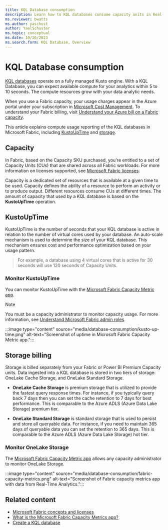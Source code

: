 ```yaml
---
title: KQL Database consumption
description: Learn how to KQL databases consume capacity units in Real-Time Analytics.
ms.reviewer: bwatts
ms.author: yaschust
author: YaelSchuster
ms.topic: conceptual
ms.date: 10/26/2023
ms.search.form: KQL Database, Overview
---
```

# KQL Database consumption

[KQL databases](create-database.md) operate on a fully managed Kusto engine. With a KQL Database, you can expect available compute for your analytics within 5 to 10 seconds. The compute resources grow with your data analytic needs.

When you use a Fabric capacity, your usage charges appear in the Azure portal under your subscription in [Microsoft Cost Management](/azure/cost-management-billing/cost-management-billing-overview). To understand your Fabric billing, visit [Understand your Azure bill on a Fabric capacity](../enterprise/azure-billing.md).

This article explains compute usage reporting of the KQL databases in Microsoft Fabric, including [KustoUpTime](#kustouptime) and [storage](#monitor-onelake-storage).

## Capacity

In Fabric, based on the Capacity SKU purchased, you're entitled to a set of Capacity Units (CUs) that are shared across all Fabric workloads. For more information on licenses supported, see [Microsoft Fabric licenses](../enterprise/licenses.md).

Capacity is a dedicated set of resources that is available at a given time to be used. Capacity defines the ability of a resource to perform an activity or to produce output. Different resources consume CUs at different times. The amount of capacity that used by a KQL database is based on the **KustoUpTime** operation.

## KustoUpTime

KustoUpTime is the number of seconds that your KQL database is active in relation to the number of virtual cores used by your database. An auto-scale mechanism is used to determine the size of your KQL database. This mechanism ensures cost and performance optimization based on your usage pattern.

> For example, a database using 4 virtual cores that is active for 30 seconds will use 120 seconds of Capacity Units.

### Monitor KustoUpTime

You can monitor KustoUpTime with the [Microsoft Fabric Capacity Metric app](../enterprise/metrics-app.md).

> [!NOTE]
> You must be a capacity administrator to monitor capacity usage. For more information, see [Understand Microsoft Fabric admin roles](../admin/roles.md).

:::image type="content" source="media/database-consumption/kusto-up-time.png" alt-text="Screenshot of uptime in Microsoft Fabric Capacity Metric app.":::

## Storage billing

Storage is billed separately from your Fabric or Power BI Premium Capacity units. Data ingested into a KQL database is stored in two tiers of storage: OneLake Cache Storage, and OneLake Standard Storage.

* **OneLake Cache Storage** is premium storage that is utilized to provide the fastest query response times. For instance, if you typically query back 7 days then you can set the cache retention to 7 days for best performance. This is comparable to the Azure ADLS (Azure Data Lake Storage) premium tier.

* **OneLake Standard Storage** is standard storage that is used to persist and store all queryable data. For instance, if you need to maintain 365 days of queryable data you can set the retention to 365 days. This is comparable to the Azure ADLS (Azure Data Lake Storage) hot tier.

### Monitor OneLake Storage

The [Microsoft Fabric Capacity Metric app](../enterprise/metrics-app.md) allows any capacity administrator to monitor OneLake Storage.

:::image type="content" source="media/database-consumption/fabric-capacity-metrics.png" alt-text="Screenshot of Fabric capacity metrics app with data from Real-Time Analytics.":::

## Related content

* [Microsoft Fabric concepts and licenses](../enterprise/licenses.md)
* [What is the Microsoft Fabric Capacity Metrics app?](../enterprise/metrics-app.md)
* [Create a KQL database](create-database.md)